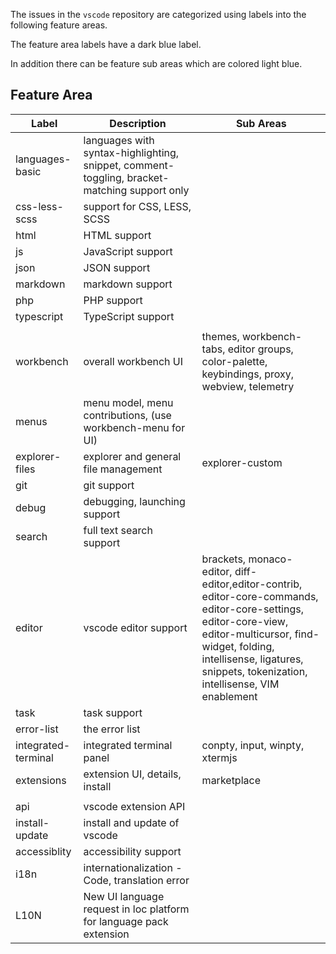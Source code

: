 The issues in the `vscode` repository are categorized using labels into the following feature areas.

The feature area labels have a dark blue label.

In addition there can be feature sub areas which are colored light blue.

## Feature Area
|Label|Description|Sub Areas|
|---|---|------|
|languages-basic|languages with syntax-highlighting, snippet, comment-toggling, bracket-matching support only||
|css-less-scss|support for CSS, LESS, SCSS||
|html|HTML support||
|js|JavaScript support||
|json|JSON support||
|markdown|markdown support||
|php|PHP support||
|typescript|TypeScript support||
|||
|workbench|overall workbench UI|themes, workbench-tabs, editor groups, color-palette, keybindings, proxy, webview, telemetry|
|menus|menu model, menu contributions, (use workbench-menu for UI)||
|explorer-files|explorer and general file management|explorer-custom|
|git|git support||
|debug|debugging, launching support||
|search|full text search support||
|editor|vscode editor support|brackets, monaco-editor, diff-editor,editor-contrib, editor-core-commands, editor-core-settings, editor-core-view, editor-multicursor, find-widget, folding, intellisense, ligatures, snippets, tokenization, intellisense, VIM enablement|
|task|task support||
|error-list|the error list||
|integrated-terminal|integrated terminal panel|conpty, input, winpty, xtermjs|
|extensions|extension UI, details, install|marketplace|
|||
|api|vscode extension API||
|install-update|install and update of vscode||
|accessiblity|accessibility support||
|i18n|internationalization - Code, translation error||
|L10N|New UI language request in loc platform for language pack extension||
